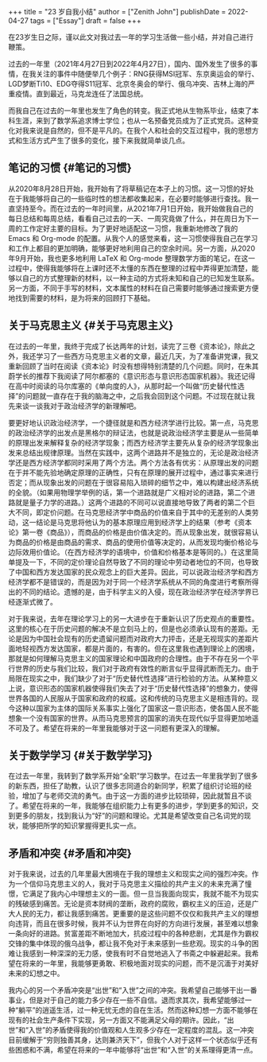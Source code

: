 +++
title = "23 岁自我小结"
author = ["Zenith John"]
publishDate = 2022-04-27
tags = ["Essay"]
draft = false
+++

在23岁生日之际，谨以此文对我过去一年的学习生活做一些小结，并对自己进行鞭策。

过去的一年里（2021年4月27日到2022年4月27日），国内、国外发生了很多的事情，在我关注的事件中随便举几个例子：RNG获得MSI冠军、东京奥运会的举行、LGD梦断Ti10、EDG夺得S11冠军、北京冬奥会的举行、俄乌冲突、吉林上海的严重疫情。直到最近，马克龙连任了法国总统。

而我自己在过去的一年里也发生了角色的转变。我正式地从生物系毕业，结束了本科生涯，来到了数学系追求博士学位；也从一名预备党员成为了正式党员。这种变化对我来说是自然的，但不是平凡的。在我个人和社会的交互过程中，我的思想方式和生活方式产生了很多的变化，接下来我就简单谈几点。


## 笔记的习惯 {#笔记的习惯}

从2020年8月28日开始，我开始有了将草稿记在本子上的习惯。这一习惯的好处在于我能够将自己的一些临时性的想法都收集起来，在必要时能够进行查找。我一直坚持至今。而在过去的一年时间里，从2021年7月1日开始，我开始做我自己的每日总结和每周总结，看看自己过去的一天、一周究竟做了什么，并在周日为下一周的工作定好主要的目标。为了更好地适配这一习惯，我重新地修改了我的 Emacs 和 Org-mode 的配置。从我个人的感觉来看，这一习惯使得我自己在学习和工作上都目的更加明确，能够更好地利用自己的空余时间。另一方面，从2020年9月开始，我也更多地利用 LaTeX 和 Org-mode 整理数学方面的笔记，在这一过程中，使得我能够将在上课时还不太懂的东西在整理的过程中弄得更加清楚，能够以自己的方式整理新的材料，以一种主动的方式将未知和自己的已知发生联系。另一方面，不同于手写的材料，文本属性的材料在自己需要时能够通过搜索更方便地找到需要的材料，是为将来的回顾打下基础。


## 关于马克思主义 {#关于马克思主义}

在过去的一年里，我终于完成了长达两年的计划，读完了三卷《资本论》，除此之外，我还学习了一些西方马克思主义者的文章，最近几天，为了准备讲党课，我又重新回顾了当时在阅读《资本论》时没有想得特别清楚的几个问题。同时，在朱其蔚学长的推荐下我阅读了阿尔都塞的《意识形态与意识形态国家机器》。我还记得在高中时阅读的马尔库塞的《单向度的人》，从那时起一个叫做“历史替代性选择”的问题就一直存在于我的脑海之中，之后我会回到这个问题。不过现在就让我先来谈一谈我对于政治经济学的新理解吧。

要更好地认识政治经济学，一个捷径就是和西方经济学进行比较。第一点，马克思的政治经济学的出发点是黑格尔的辩证法，也就是说政治经济学主要是从一些简单的原理出发来解释复杂的经济学现象；而西方经济学主要先从复杂的经济学现象出发来总结出规律原理。当然在实践中，这两个进路并不是独立的，无论是政治经济学还是西方经济学都同时采用了两个方法。两个方法各有优劣：从原理出发的问题在于并不能先验地确定原理的正确性，只有在原理的展开过程中，通过事实来进行否定；而从现象出发的问题在于很容易陷入琐碎的细节之中，难以构建出经济系统的全貌。（如果用物理学举例的话，第一个进路就是广义相对论的进路，第二个进路就是量子力学的进路。）这两个进路的不同可以说直接地导致了两者的第二个巨大不同，即定价问题。在马克思经济学中商品的价值来自于其中的无差别的人类劳动，这一结论是马克思将他认为的基本原理应用到经济学上的结果（参考《资本论》第一卷《商品》），而商品的价格是由价值决定的。而从现象出发，就很容易认为商品的价格是由商品的需求、商品的使用价值等决定的，从而发现均衡价格论与边际效用价值论。（在西方经济学的语境中，价值和价格基本是等同的。）在这里简单提及一下，不同的定价理论自然导致了不同的理论中劳动者地位的不同，也导致了中国和西方发达国家的民众观念上的巨大差异。因此，可以说政治经济学和西方经济学都不是错误的，而是因为对于同一个经济学系统从不同的角度进行考察所得出的不同的结论。遗憾的是，由于科学主义的入侵，现在政治经济学在经济学界已经逐渐式微了。

对于我来说，去年在理论学习上的另一大进步在于重新认识了历史观点的重要性。这里的核心在于历史问题的解决不是立刻马上的，但是也必须承认现有的差距。无论是因为中国社会现有的历史遗留问题而对政府大力抨击，还是无视现实的差距片面地轻视西方发达国家，都是片面的，有害的。但在这里我也遇到理论上的困境，那就是如何理解马克思主义的国家理论和中国政府的合理性。由于不存在另一个平行世界的历史与我们比较，我们对于政府有效性的断言似乎显得武断而无力。由于局限在现实之中，我们缺少了对于“历史替代性选择”进行检验的方法。从某种意义上说，意识形态的国家机器使得我们失去了对于“历史替代性选择”的想象力，使得世界各国的人民服从于国家和政府的权威。这和传统的马克思主义是相违背的。现今这种以国家为主体的国际关系事实上强化了国家这一意识形态，使各国人民不能想象一个没有国家的世界。从而马克思预言的国家的消失在现代似乎显得更加地遥不可及了。希望在将来的一年里我能够对于这一问题有更深入的理解。


## 关于数学学习 {#关于数学学习}

在过去一年里，我转到了数学系开始“全职”学习数学。在过去一年里我学到了很多的新东西，担任了助教，认识了很多志同道合的新同学，积累了组织讨论班的经验，增加了与老师交流的勇气。由于这一方面的进步比较琐碎，因此就暂且不谈了。希望在将来的一年，我能够在组织能力上有更多的进步，学到更多的知识，交到更多的朋友，找到我认为“好”的问题和理论。尤其是希望改变自己名词党的现状，能够把所学的知识掌握得更扎实一点。


## 矛盾和冲突 {#矛盾和冲突}

对于我来说，过去的几年里最大困境在于我的理想主义和现实之间的强烈冲突。作为一个信仰马克思主义的人，我对于马克思主义描绘的共产主义的未来充满了憧憬，它满足了我内心中理想主义的一面。但一旦当我面向现实，我就不能不为现实的残破感到痛苦。无论是资本财阀的垄断，政府的腐败，霸权主义的压迫，还是广大人民的无力，都让我感到痛苦。更重要的是这些问题不仅仅和我共产主义的理想向违背，而且在很多时候，我并不认为世界在向好的方向进行发展，甚至难以想象一条向好的进路。贫富差距不断地加大，抗疫过程中的各种悲剧，尤其是作为霸权交锋的集中体现的俄乌战争，都让我不免对于未来感到一些悲观。现实的斗争的困难让我感到一种深深的无力感，使我有时不自觉地逃入了书斋之中躲避起来。我希望在将来的一年里，我能够更勇敢、积极地面对现实的问题，而不是沉湎于对美好未来的幻想之中。

我内心的另一个矛盾冲突是“出世”和“入世”之间的冲突。我希望自己能够干出一番事业，但是对于自己的能力多少存在一些不自信。退而求其次，我希望能够过一种“躺平”的逍遥生活，过一种无忧无虑的自在生活。然而这种幻想一方面不能够在现有的社会生产条件下实现，另一方面又不能满足父母的期许。因此，“出世”和“入世”的矛盾使得我的价值观和人生观多少存在一定程度的混乱。这一冲突目前缓解于“穷则独善其身，达则兼济天下”，但我个人对于这样一个状态似乎还有些困惑和不满，希望在将来的一年中能够将“出世”和“入世”的关系理得更清一点。
